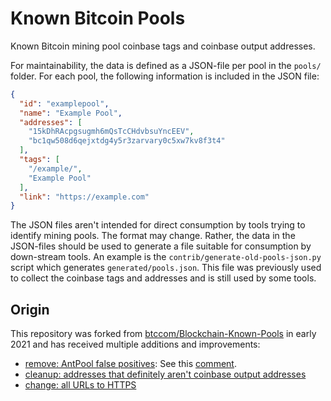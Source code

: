 # Known Bitcoin Pools

Known Bitcoin mining pool coinbase tags and coinbase output addresses.

For maintainability, the data is defined as a JSON-file per pool in the `pools/`
folder. For each pool, the following information is included in the JSON file:

```JSON
{
  "id": "examplepool",
  "name": "Example Pool",
  "addresses": [
    "15kDhRAcpgsugmh6mQsTcCHdvbsuYncEEV",
    "bc1qw508d6qejxtdg4y5r3zarvary0c5xw7kv8f3t4"
  ],
  "tags": [
    "/example/",
    "Example Pool"
  ],
  "link": "https://example.com"
}
```

The JSON files aren't intended for direct consumption by tools trying to
identify mining pools. The format may change. Rather, the data in the
JSON-files should be used to generate a file suitable for consumption by
down-stream tools. An example is the `contrib/generate-old-pools-json.py`
script which generates `generated/pools.json`. This file was previously
used to collect the coinbase tags and addresses and is still used by some
tools.

## Origin

This repository was forked from [btccom/Blockchain-Known-Pools](https://github.com/btccom/Blockchain-Known-Pools)
in early 2021 and has received multiple additions and improvements:

- [remove: AntPool false positives](https://github.com/0xB10C/known-mining-pools/commit/282d56844ec8072cf1ae8e793fe60faa96afa658): See this [comment](https://github.com/btccom/Blockchain-Known-Pools/commit/c5e50d99d319065623633342c6711c3db6e9802b#commitcomment-36520323).
- [cleanup: addresses that definitely aren't coinbase output addresses ](https://github.com/0xB10C/known-mining-pools/pull/6)
- [change: all URLs to HTTPS](https://github.com/0xB10C/known-mining-pools/commit/ed4b3f3ac96f28c11bea570ed071dfbafa3cef80)
